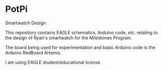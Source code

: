 # PotPi
Smartwatch Design

This repository contains EAGLE schematics, Arduino code, etc. relating to the design of Ryan's smartwatch for the Milestones Program.

The board being used for experimentation and basic Arduino code is the Arduino RedBoard Artemis.

I am using EAGLE student/educational license.


